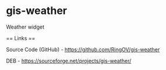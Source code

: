 gis-weather
===========

Weather widget

== Links ==

Source Code (GitHub) - https://github.com/RingOV/gis-weather

DEB - https://sourceforge.net/projects/gis-weather/
